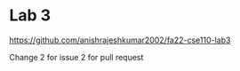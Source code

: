 # Lab 3 
https://github.com/anishrajeshkumar2002/fa22-cse110-lab3

Change 2 for issue 2 for pull request